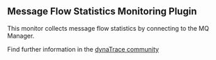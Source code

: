 ## Message Flow Statistics Monitoring Plugin

This monitor collects message flow statistics by connecting to the MQ Manager.

Find further information in the [dynaTrace community](https://community.dynatrace.com/community/display/DL/Message+Flow+Statistics+Monitoring+Plugin)     